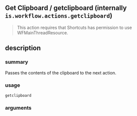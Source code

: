 
## Get Clipboard / getclipboard (internally `is.workflow.actions.getclipboard`)


> This action requires that Shortcuts has permission to use WFMainThreadResource.


## description
### summary
Passes the contents of the clipboard to the next action.


### usage
`getclipboard `

### arguments

